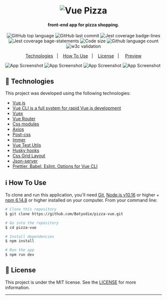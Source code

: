 <h1 align="center">
    <img alt="Vue Pizza" src="https://res.cloudinary.com/pizza-vue/image/upload/v1613116671/vue-pizza-logo_nbnxia.png" />
</h1>

<h4 align="center">
  front-end app for pizza shopping.
</h4>
<p align="center">
  <img alt="GitHub top language" src="https://img.shields.io/github/languages/top/Batyodie/pizza-vue">
  
  <img alt="GitHub last commit" src="https://img.shields.io/github/last-commit/Batyodie/pizza-vue">
  
  <img alt ="Jest coverage badge-lines" src="https://res.cloudinary.com/pizza-vue/image/upload/v1613118114/badge-lines_ldwyxp.svg">
  
  <img alt="Jest coverage bage-statements" src="https://res.cloudinary.com/pizza-vue/image/upload/v1613119606/badge-statements_cysexq.svg">

  <img alt="Code size" src="https://img.shields.io/github/languages/code-size/Batyodie/pizza-vue">

  <img alt="Github language count" src="https://img.shields.io/github/languages/count/Batyodie/pizza-vue">
  
   <img alt="w3c validation" src="https://img.shields.io/w3c-validation/html?targetUrl=https%3A%2F%2Fpizza-vue.herokuapp.com">
  
  
</p>

<p align="center">
  <a href="#rocket-technologies">Technologies</a>&nbsp;&nbsp;&nbsp;|&nbsp;&nbsp;&nbsp;
  <a href="#information_source-how-to-use">How To Use</a>&nbsp;&nbsp;&nbsp;|&nbsp;&nbsp;&nbsp;
  <a href="#memo-license">License</a>&nbsp;&nbsp;&nbsp;|&nbsp;
  &nbsp;&nbsp;
  <a href="https://pizza-vue.herokuapp.com/">Preview</a>
</p>

![App Screenshot](https://res.cloudinary.com/pizza-vue/image/upload/v1613117898/vue-pizza-update_w99xbc.png)
![App Screenshot](https://res.cloudinary.com/pizza-vue/image/upload/v1613117897/vue-pizza-basket-update_ygm11n.png)
![App Screenshot](https://res.cloudinary.com/pizza-vue/image/upload/v1613117897/vue-pizza-basket2-update_rnrw1f.png)
![App Screenshot](https://res.cloudinary.com/pizza-vue/image/upload/v1613117897/vue-pizza-mobile_ynp8bm.png)

## :rocket: Technologies

This project was developed using the following technologies:

- [Vue.js](https://vuejs.org/)
- [Vue CLI is a full system for rapid Vue.js development](https://cli.vuejs.org/)
- [Vuex](https://vuex.vuejs.org/)
- [Vue Router](https://router.vuejs.org/ru/)
- [Css modules](https://github.com/css-modules/css-modules)
- [Axios](https://github.com/axios/axios)
- [Post-css](https://postcss.org/)
- [Immer](https://github.com/immerjs/immer)
- [Vue Test Utils](https://vue-test-utils.vuejs.org/)
- [Husky hooks](https://github.com/typicode/husky)
- [Css Grid Layout](https://developer.mozilla.org/en-US/docs/Web/CSS/CSS_Grid_Layout)
- [Json-server](https://github.com/typicode/json-server)
- [Prettier, Babel, Eslint. Options for Vue CLI](https://cli.vuejs.org/core-plugins/babel.html#vue-cli-plugin-babel)

## :information_source: How To Use

To clone and run this application, you'll need [Git](https://git-scm.com), [Node.js v10.16][nodejs] or higher + [npm 6.14.8](https://www.npmjs.com/) or higher installed on your computer. From your command line:

```bash
# Clone this repository
$ git clone https://github.com/Batyodie/pizza-vue.git

# Go into the repository
$ cd pizza-vue

# Install dependencies
$ npm install

# Run the app
$ npm run dev
```

## :memo: License

This project is under the MIT license. See the [LICENSE](https://github.com/lukemorales/gobarber-api/blob/master/LICENSE) for more information.

---

[nodejs]: https://nodejs.org/
